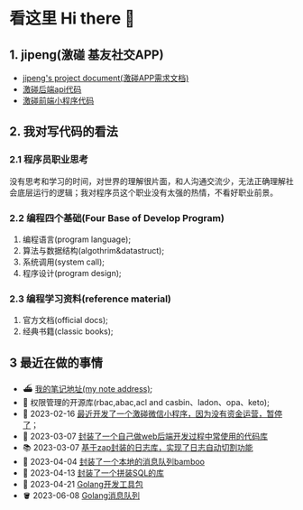 # 看这里 Hi there 👋

## 1. jipeng(激碰 基友社交APP)

- [jipeng's project document(激碰APP需求文档)](https://github.com/cmfunc/jipeng/blob/main/README.md)
- [激碰后端api代码](https://github.com/cmfunc/jipeng)
- [激碰前端小程序代码](https://github.com/cmfunc/jipengFrontEnd)

## 2. 我对写代码的看法

### 2.1 程序员职业思考

没有思考和学习的时间，对世界的理解很片面，和人沟通交流少，无法正确理解社会底层运行的逻辑；我对程序员这个职业没有太强的热情，不看好职业前景。

### 2.2 编程四个基础(Four Base of Develop Program)

1. 编程语言(program language);
2. 算法与数据结构(algothrim&datastruct);
3. 系统调用(system call);
4. 程序设计(program design);

### 2.3 编程学习资料(reference material)

1. 官方文档(official docs);
2. 经典书籍(classic books);

## 3 最近在做的事情

- ⛴ [我的笔记地址(my note address)](https://github.com/azi-v/azi-v);
- 📌 权限管理的开源库(rbac,abac,acl and casbin、ladon、opa、keto);
- 🥤 2023-02-16 [最近开发了一个激碰微信小程序，因为没有资金运营，暂停了](https://github.com/cmfunc/cmfunc/blob/master/jipeng/project.md)；
- 🚚 2023-03-07 [封装了一个自己做web后端开发过程中常使用的代码库](https://github.com/cmfunc/go-toolbox)
- 📚 2023-03-07 [基于zap封装的日志库，实现了日志自动切割功能](https://github.com/cmfunc/zapper)
- 🎋 2023-04-04 [封装了一个本地的消息队列bamboo](https://github.com/cmfunc/go-toolbox/tree/main/bamboo)
- 🥜 2023-04-13 [封装了一个拼装SQL的库](https://github.com/cmfunc/go-toolbox/tree/main/cement)
- 🐗 2023-04-21 [Golang开发工具包](https://github.com/cmfunc/go-toolbox)
- 🪣 2023-06-08 [Golang消息队列](https://github.com/cmfunc/tube)
